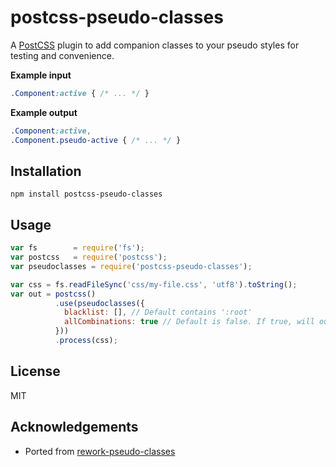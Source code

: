 # postcss-pseudo-classes

A [PostCSS](https://github.com/postcss/postcss) plugin to add companion classes to your pseudo styles for testing and convenience.

__Example input__

```css
.Component:active { /* ... */ }
```

__Example output__
```css
.Component:active,
.Component.pseudo-active { /* ... */ }
```


## Installation

```
npm install postcss-pseudo-classes
```

## Usage

```javascript
var fs        = require('fs');
var postcss   = require('postcss');
var pseudoclasses = require('postcss-pseudo-classes');

var css = fs.readFileSync('css/my-file.css', 'utf8').toString();
var out = postcss()
          .use(pseudoclasses({
            blacklist: [], // Default contains ':root'
            allCombinations: true // Default is false. If true, will ouput CSS with all combinations of pseudo styles/pseudo classes.
          }))
          .process(css);
```

## License

MIT

## Acknowledgements

* Ported from [rework-pseudo-classes](https://github.com/SlexAxton/rework-pseudo-classes)

